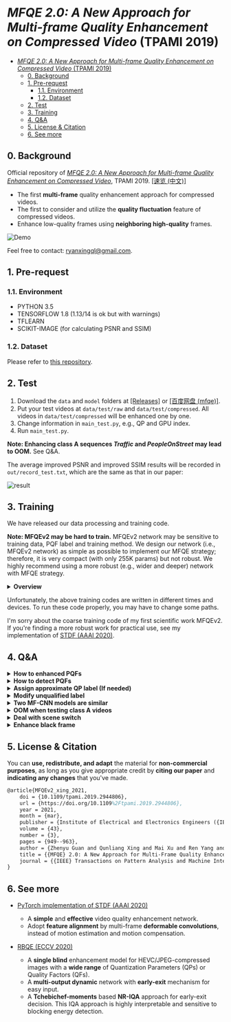 # *MFQE 2.0: A New Approach for Multi-frame Quality Enhancement on Compressed Video* (TPAMI 2019)

- [*MFQE 2.0: A New Approach for Multi-frame Quality Enhancement on Compressed Video* (TPAMI 2019)](#mfqe-20-a-new-approach-for-multi-frame-quality-enhancement-on-compressed-video-tpami-2019)
  - [0. Background](#0-background)
  - [1. Pre-request](#1-pre-request)
    - [1.1. Environment](#11-environment)
    - [1.2. Dataset](#12-dataset)
  - [2. Test](#2-test)
  - [3. Training](#3-training)
  - [4. Q&A](#4-qa)
  - [5. License & Citation](#5-license--citation)
  - [6. See more](#6-see-more)

## 0. Background

Official repository of [*MFQE 2.0: A New Approach for Multi-frame Quality Enhancement on Compressed Video*](http://arxiv.org/abs/1902.09707), TPAMI 2019. [[速览 (中文)]](https://github.com/RyanXingQL/Blog/blob/main/posts/mfqev2.md)

- The first **multi-frame** quality enhancement approach for compressed videos.
- The first to consider and utilize the **quality fluctuation** feature of compressed videos.
- Enhance low-quality frames using **neighboring high-quality** frames.

![Demo](https://user-images.githubusercontent.com/34084019/105737566-10a31b00-5f71-11eb-9d2c-19780ab94ab1.png)

Feel free to contact: <ryanxingql@gmail.com>.

## 1. Pre-request

### 1.1. Environment

- PYTHON 3.5
- TENSORFLOW 1.8 (1.13/14 is ok but with warnings)
- TFLEARN
- SCIKIT-IMAGE (for calculating PSNR and SSIM)

### 1.2. Dataset

Please refer to [this repository](https://gist.github.com/RyanXingQL/db0b67abb771f02ad9d6c6536eec971e).

## 2. Test

1. Download the `data` and `model` folders at [[Releases]](https://github.com/RyanXingQL/MFQEv2.0/releases/) or [[百度网盘 (mfqe)]](https://pan.baidu.com/s/1gE-VnMTgRW-57QiUwVNlVQ).
2. Put your test videos at `data/test/raw` and `data/test/compressed`. All videos in `data/test/compressed` will be enhanced one by one.
3. Change information in `main_test.py`, e.g., QP and GPU index.
4. Run `main_test.py`.

**Note: Enhancing class A sequences *Traffic* and *PeopleOnStreet* may lead to OOM.** See Q&A.

The average improved PSNR and improved SSIM results will be recorded in `out/record_test.txt`, which are the same as that in our paper:

![result](https://user-images.githubusercontent.com/34084019/105737588-16006580-5f71-11eb-9820-b974aeca1917.png)

## 3. Training

We have released our data processing and training code.

**Note: MFQEv2 may be hard to train.** MFQEv2 network may be sensitive to training data, PQF label and training method. We design our network (i.e., MFQEv2 network) as simple as possible to implement our MFQE strategy; therefore, it is very compact (with only 255K params) but not robust. We highly recommend using a more robust (e.g., wider and deeper) network with MFQE strategy.

<details>

<summary><b>Overview</b></summary>

For non-PQF enhancement:

- `main_extract_TrainingSet_NP`
  - Obtain patch pairs (pre-PQF, mid-non-PQF and sub-PQF patch pairs) from videos.
  - Shuffle and stack these pairs into `.npy` files.
- `main_train_NP`: Train non-PQF enhancement model at QP=37 (training model at QP=37 may be easier than other QPs).
- `main_train_FineTune_NP`: Train non-PQF enhancement models at other QPs by fine-tuning QP=37 model.

For PQF enhancement:

- `main_extract_TrainingSet_P`
  - Obtain patch pairs (pre-PQF, mid-PQF and sub-PQF patch pairs) from videos.
  - Shuffle and stack these pairs into `.npy` files.
- `main_train_FinetuneFromStep1_P`: Train PQF enhancement models by fine-tuning non-PQF enhancement models at corresponding QPs.

You can also train your own model by fine-tuning the open-source pre-trained model.

</details>

Unfortunately, the above training codes are written in different times and devices. To run these code properly, you may have to change some paths.

I'm sorry about the coarse training code of my first scientific work MFQEv2. If you're finding a more robust work for practical use, see my implementation of [STDF (AAAI 2020)](https://github.com/RyanXingQL/STDF-PyTorch).

## 4. Q&A

<details>
<summary><b>How to enhanced PQFs</b></summary>
<p>

In MFQEv2, PQFs are also enhanced using their neighboring PQFs. Note that the models for PQF enhancement and non-PQF enhancement are trained separately.

In MFQEv1, PQFs are enhanced using other image enhancement approaches.

</p>
</details>

<details>
<summary><b>How to detect PQFs</b></summary>
<p>

In the training stage, we use **ground truth PQF labels**, i.e., labels that generated by PSNR values. See our paper for more details.

In the testing stage, we provide PQF labels of all 18 videos in `data`. Besides, we have two more options for you:

1. Use **ground truth PQF labels** based on PSNR values. PSNR values can be simply obtained from either codecs or bit flow (e.g., log files generated by encoder include PSNR values). Also, we proved in our paper that the PSNR-generated label and detector-generated label have almost the same effect on the final enhancement performance.
2. Simply based on **QP values**. We find that among the 38 values, the QP value is of most importance. Therefore, one can also generate the PQF label according to the QP values. This option works especially for the LDP-encoded video. Note that: a low QP value usually indicates high image quality.

**Further explanation**

In the testing stage, we use a Bi-LSTM based detector to generate PQF labels. It requires a 38-dimension vector as the input. In particular, 36 values are generated by a NR-IQA method, and the other 2 values are QP and bitrate values.

In other words, MFQE approach requires coding information (QP and bitrate), which can simply be extracted from the encoder log file (e.g., log.txt generated by HM16.5).

Specifically:

1. We first encode the raw video by HM16.5 codec, and thus obtain compressed video and its log file (includes QP, bitrate and also PSNR value of each frame).
2. We generate the 36 values by the open-source MATLAB code of the NR-IQA method adopted in our paper.
3. We extract the QP and bitrate values, and combine them with the above 36 values. This way, we obtain a 38-dim vector for each frame.
4. We feed all 38-value vectors of this video into the BiLSTM detector, and finally obtain the PQF label of this video.

As we can see, the whole process is a bit complicated:

- One can use various codecs, and then obtain various log files with different format.
- The data loading process can vary.
- The IQA method is based on MATLAB, which is hard to be transferred into Python code used by MFQEv2.

Therefore, we omit the compression, IQA and detection processes, but instead provide you with the pre-generated 18 PQF labels as well as two simpler options as mentioned above.

</p>
</details>

<details>
<summary><b>Assign approximate QP label (If needed)</b></summary>
<p>

There may exist frames with different QPs in one video. You can prepare a `npy` file that **records the QP of each frame in one video**, and store it in folder `data/PQF_label` as  `ApprQP_VideoName.npy`.

Notice that we have only 5 models with QP22, 27, 32, 37, 42, so we should record the nearest QP for each frame. For example, if the QPs for 4 frames are: `21,28,25,33`, then we should record: `22,27,27,32`. That's why we call it "approximate QP label".

</p>
</details>

<details>
<summary><b>Modify unqualified label</b></summary>
<p>

In our MFQE approach, each non-PQF should be enhanced with the help of its neighboring two PQFs (previous one + subsequent one).

Let 0 denotes non-PQF and 1 denotes PQF. In some cases, the PQF label might be something like:

- 0 0 1 ... (The first 2 non-PQFs have no previous PQFs)
- ... 1 0 (The last non-PQF has no subsequent PQF)

Our solution: we simply let themselves to be the pre-PQF and sub-PQF, to manage the enhancement. The test code will automatically detect and fix this problem.

Similarly, the first PQF has no previous PQF, and the last PQF has no subsequent PQF. The first PQF serves as the previous PQF for itself, and the last PQF serves as the subsequent PQF for itself.

</p>
</details>

<details>
<summary><b>Two MF-CNN models are similar</b></summary>
<p>

There are two different models in `net_MFCNN.py`. `network2` is for QP = 22, 27, 32 and `network1` for QP = 37, 42. Correspondingly, there are two types of pre-trained model. The performances of these two networks are close. Feel free to use them.

</p>
</details>

<details>
<summary><b>OOM when testing class A videos</b></summary>
<p>

Even with a 2080Ti GPU, we cannot process `2560x1600` frames (i.e., test sequences *Traffic* and *PeopleOnStreet*) directly. We simply cut them into 4 patches for enhancement, combine the enhanced patches, and then calculate PSNR and SSIM. For simplicity, the patching and combination processes are omitted in the test code.

</p>
</details> 

<details>
<summary><b>Deal with scene switch</b></summary>
<p>

There may exist multiple scenes in one video. Frames in different scenes should not be fused. In this case, we can use SSIM to detect scene switch, and then cut the video into a few clips. Luckily, it seems that no scene switch exists in the 18 test sequences.

</p>
</details>

<details>
<summary><b>Enhance black frame</b></summary>
<p>

Enhancing black frames or other "plane" frames (all pixel values are the same) may lead to inf PSNR. Our solution:

1. If the middle frame is plane, skip it (do not enhance it).
2. If the pre- or sub-PQF is plane, simply let the middle frame itself to be its pre-PQF and sub-PQF for enhancement.

</p>
</details>

## 5. License & Citation

You can **use, redistribute, and adapt** the material for **non-commercial purposes**, as long as you give appropriate credit by **citing our paper** and **indicating any changes** that you've made.

```tex
@article{MFQEv2_xing_2021,
	doi = {10.1109/tpami.2019.2944806},
	url = {https://doi.org/10.1109%2Ftpami.2019.2944806},
	year = 2021,
	month = {mar},
	publisher = {Institute of Electrical and Electronics Engineers ({IEEE})},
	volume = {43},
	number = {3},
	pages = {949--963},
	author = {Zhenyu Guan and Qunliang Xing and Mai Xu and Ren Yang and Tie Liu and Zulin Wang},
	title = {{MFQE} 2.0: A New Approach for Multi-Frame Quality Enhancement on Compressed Video},
	journal = {{IEEE} Transactions on Pattern Analysis and Machine Intelligence}
}
```

## 6. See more

- [PyTorch implementation of STDF (AAAI 2020)](https://github.com/RyanXingQL/STDF-PyTorch)
  - A **simple** and **effective** video quality enhancement network.
  - Adopt **feature alignment** by multi-frame **deformable convolutions**, instead of motion estimation and motion compensation.

- [RBQE (ECCV 2020)](https://github.com/RyanXingQL/RBQE)
  - A **single blind** enhancement model for HEVC/JPEG-compressed images with a **wide range** of Quantization Parameters (QPs) or Quality Factors (QFs).
  - A **multi-output dynamic** network with **early-exit** mechanism for easy input.
  - A **Tchebichef-moments** based **NR-IQA** approach for early-exit decision. This IQA approach is highly interpretable and sensitive to blocking energy detection.
